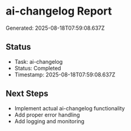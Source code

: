 # ai-changelog Report

Generated: 2025-08-18T07:59:08.637Z

## Status
- Task: ai-changelog
- Status: Completed
- Timestamp: 2025-08-18T07:59:08.637Z

## Next Steps
- Implement actual ai-changelog functionality
- Add proper error handling
- Add logging and monitoring
